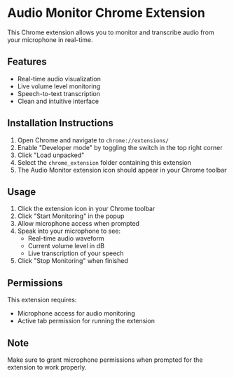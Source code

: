 # Audio Monitor Chrome Extension

This Chrome extension allows you to monitor and transcribe audio from your microphone in real-time.

## Features
- Real-time audio visualization
- Live volume level monitoring
- Speech-to-text transcription
- Clean and intuitive interface

## Installation Instructions

1. Open Chrome and navigate to `chrome://extensions/`
2. Enable "Developer mode" by toggling the switch in the top right corner
3. Click "Load unpacked"
4. Select the `chrome_extension` folder containing this extension
5. The Audio Monitor extension icon should appear in your Chrome toolbar

## Usage

1. Click the extension icon in your Chrome toolbar
2. Click "Start Monitoring" in the popup
3. Allow microphone access when prompted
4. Speak into your microphone to see:
   - Real-time audio waveform
   - Current volume level in dB
   - Live transcription of your speech
5. Click "Stop Monitoring" when finished

## Permissions
This extension requires:
- Microphone access for audio monitoring
- Active tab permission for running the extension

## Note
Make sure to grant microphone permissions when prompted for the extension to work properly.
